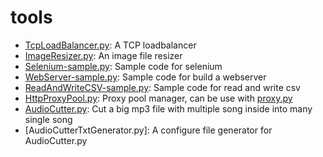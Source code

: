 # tools

* [TcpLoadBalancer.py](https://darren.code.blog/2022/08/06/write-a-tcp-loadbalancer-with-python-3-10/): A TCP loadbalancer
* [ImageResizer.py](https://darren.code.blog/2022/08/06/resize-images-with-python-3-10/): An image file resizer
* [Selenium-sample.py](https://darren.code.blog/2022/08/09/using-python-to-control-firefox-with-selenium/): Sample code for selenium
* [WebServer-sample.py](https://darren.code.blog/2022/08/10/using-python-to-write-a-web-server/): Sample code for build a webserver
* [ReadAndWriteCSV-sample.py](https://darren.code.blog/2022/08/12/write-and-read-a-csv-file-with-python-3-10/): Sample code for read and write csv
* [HttpProxyPool.py](https://darren.code.blog/2022/08/15/automatic-forward-proxy-request-to-a-proxy-pool-by-only-an-entrance/): Proxy pool manager, can be use with [proxy.py](https://github.com/abhinavsingh/proxy.py)
* [AudioCutter.py](https://darren.code.blog/2022/08/27/cut-a-large-mp3-file-into-small-pieces/): Cut a big mp3 file with multiple song inside into many single song
* [AudioCutterTxtGenerator.py]: A configure file generator for AudioCutter.py 